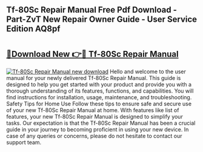 ## Tf-80Sc Repair Manual Free Pdf Download - Part-ZvT New Repair Owner Guide - User Service Edition AQ8pf

# <h2><a href="http://cf26898.oget.top/?id=Tf-80Sc+Repair+Manual">🔗Download New 👉🔴 Tf-80Sc Repair Manual</a></h2>

[![Tf-80Sc Repair Manual new download](https://i.imgur.com/5g1atiW.png)](http://cf26898.oget.top/?id=Tf-80Sc+Repair+Manual)
Hello and welcome to the user manual for your newly delivered Tf-80Sc Repair Manual. This guide is designed to help you get started with your product and provide you with a thorough understanding of its features, functions, and capabilities. You will find instructions for installation, usage, maintenance, and troubleshooting. Safety Tips for Home Use Follow these tips to ensure safe and secure use of your new Tf-80Sc Repair Manual at home. With features like list of features, your new Tf-80Sc Repair Manual is designed to simplify your tasks. Our expectation is that the Tf-80Sc Repair Manual has been a crucial guide in your journey to becoming proficient in using your new device. In case of any queries or concerns, please do not hesitate to contact our support team.
